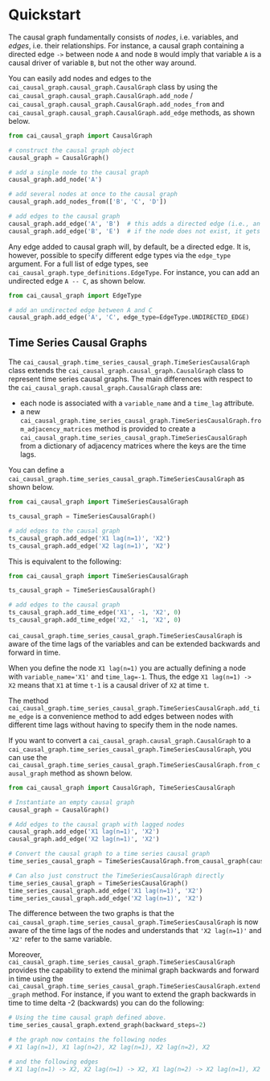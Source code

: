 # Quickstart

The causal graph fundamentally consists of _nodes_, i.e. variables, and _edges_, i.e. their relationships. For instance,
a causal graph containing a directed edge `->` between node `A` and node `B` would imply that variable `A` is a causal
driver of variable `B`, but not the other way around.

You can easily add nodes and edges to the `cai_causal_graph.causal_graph.CausalGraph` class by using the 
`cai_causal_graph.causal_graph.CausalGraph.add_node` / 
`cai_causal_graph.causal_graph.CausalGraph.add_nodes_from` and `cai_causal_graph.causal_graph.CausalGraph.add_edge` 
methods, as shown below.

```python
from cai_causal_graph import CausalGraph

# construct the causal graph object
causal_graph = CausalGraph()

# add a single node to the causal graph
causal_graph.add_node('A')

# add several nodes at once to the causal graph
causal_graph.add_nodes_from(['B', 'C', 'D'])

# add edges to the causal graph
causal_graph.add_edge('A', 'B')  # this adds a directed edge (i.e., an edge from A to B) by default
causal_graph.add_edge('B', 'E')  # if the node does not exist, it gets added automatically
```

Any edge added to causal graph will, by default, be a directed edge. It is, however, possible to specify different
edge types via the `edge_type` argument. For a full list of edge types, see
`cai_causal_graph.type_definitions.EdgeType`. For instance, you can add an undirected edge `A -- C`, as shown below.

```python
from cai_causal_graph import EdgeType

# add an undirected edge between A and C
causal_graph.add_edge('A', 'C', edge_type=EdgeType.UNDIRECTED_EDGE)
```

## Time Series Causal Graphs

The `cai_causal_graph.time_series_causal_graph.TimeSeriesCausalGraph` class extends the
`cai_causal_graph.causal_graph.CausalGraph` class to represent time series causal graphs. The main 
differences with respect to the `cai_causal_graph.causal_graph.CausalGraph` class are:
- each node is associated with a `variable_name` and a `time_lag` attribute.
- a new `cai_causal_graph.time_series_causal_graph.TimeSeriesCausalGraph.from_adjacency_matrices` method is provided 
  to create a `cai_causal_graph.time_series_causal_graph.TimeSeriesCausalGraph` from a dictionary of adjacency 
  matrices where the keys are the time lags.

You can define a `cai_causal_graph.time_series_causal_graph.TimeSeriesCausalGraph` as shown below.

```python
from cai_causal_graph import TimeSeriesCausalGraph

ts_causal_graph = TimeSeriesCausalGraph()

# add edges to the causal graph
ts_causal_graph.add_edge('X1 lag(n=1)', 'X2')
ts_causal_graph.add_edge('X2 lag(n=1)', 'X2')
```

This is equivalent to the following:

```python
from cai_causal_graph import TimeSeriesCausalGraph

ts_causal_graph = TimeSeriesCausalGraph()

# add edges to the causal graph
ts_causal_graph.add_time_edge('X1', -1, 'X2', 0)
ts_causal_graph.add_time_edge('X2,' -1, 'X2', 0)
```

`cai_causal_graph.time_series_causal_graph.TimeSeriesCausalGraph` is aware of the time lags of the variables and can 
be extended backwards and forward in time.

When you define the node `X1 lag(n=1)` you are actually defining a node with `variable_name='X1'` and `time_lag=-1`. Thus,
the edge `X1 lag(n=1) -> X2` means that `X1` at time `t-1` is a causal driver of `X2` at time `t`.

The method `cai_causal_graph.time_series_causal_graph.TimeSeriesCausalGraph.add_time_edge` is a convenience method to
add edges between nodes with different time lags without having to specify them in the node names.

If you want to convert a `cai_causal_graph.causal_graph.CausalGraph` to a 
`cai_causal_graph.time_series_causal_graph.TimeSeriesCausalGraph`, you can use the 
`cai_causal_graph.time_series_causal_graph.TimeSeriesCausalGraph.from_causal_graph` method as shown below.

```python
from cai_causal_graph import CausalGraph, TimeSeriesCausalGraph

# Instantiate an empty causal graph
causal_graph = CausalGraph()

# Add edges to the causal graph with lagged nodes
causal_graph.add_edge('X1 lag(n=1)', 'X2')
causal_graph.add_edge('X2 lag(n=1)', 'X2')

# Convert the causal graph to a time series causal graph
time_series_causal_graph = TimeSeriesCausalGraph.from_causal_graph(causal_graph)

# Can also just construct the TimeSeriesCausalGraph directly
time_series_causal_graph = TimeSeriesCausalGraph()
time_series_causal_graph.add_edge('X1 lag(n=1)', 'X2')
time_series_causal_graph.add_edge('X2 lag(n=1)', 'X2')
```

The difference between the two graphs is that the `cai_causal_graph.time_series_causal_graph.TimeSeriesCausalGraph` is 
now aware of the time lags of the nodes and understands that `'X2 lag(n=1)'` and `'X2'` refer to the same variable.

Moreover, `cai_causal_graph.time_series_causal_graph.TimeSeriesCausalGraph` provides the capability to extend the 
minimal graph backwards and forward in time using the 
`cai_causal_graph.time_series_causal_graph.TimeSeriesCausalGraph.extend_graph` method. For instance, if you want to 
extend the graph backwards in time to time delta -2 (backwards) you can do the following:

```python
# Using the time causal graph defined above.
time_series_causal_graph.extend_graph(backward_steps=2)

# the graph now contains the following nodes
# X1 lag(n=1), X1 lag(n=2), X2 lag(n=1), X2 lag(n=2), X2

# and the following edges
# X1 lag(n=1) -> X2, X2 lag(n=1) -> X2, X1 lag(n=2) -> X2 lag(n=1), X2 lag(n=2) -> X2 lag(n=1)
```
